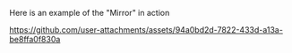 Here is an example of the "Mirror" in action

https://github.com/user-attachments/assets/94a0bd2d-7822-433d-a13a-be8ffa0f830a
